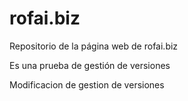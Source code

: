 # rofai.biz
Repositorio de la página web de rofai.biz

Es una prueba de gestión de versiones

Modificacion de gestion de versiones